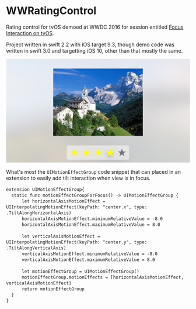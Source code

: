 # WWRatingControl

Rating control for tvOS demoed at WWDC 2016 for session entitled [Focus Interaction on tvOS](https://developer.apple.com/videos/play/wwdc2016/215/).

Project written in swift 2.2 with iOS target 9.3, though demo code was written in swift 3.0 and targetting iOS 10, other than that mostly the same.

![Screen shot](ScreenShot.png)

What's most the `UIMotionEffectGroup` code snippet that can placed in an extension to easily add tilt interaction when view is in focus.

    extension UIMotionEffectGroup{
      static func motionEffectGroupForFocus() -> UIMotionEffectGroup {
          let horizontalAxisMotionEffect = UIInterpolatingMotionEffect(keyPath: "center.x", type: .TiltAlongHorizontalAxis)
          horizontalAxisMotionEffect.minimumRelativeValue = -8.0
          horizontalAxisMotionEffect.maximumRelativeValue = 8.0
        
          let verticalAxisMotionEffect = UIInterpolatingMotionEffect(keyPath: "center.y", type: .TiltAlongVerticalAxis)
          verticalAxisMotionEffect.minimumRelativeValue = -8.0
          verticalAxisMotionEffect.maximumRelativeValue = 8.0
        
          let motionEffectGroup = UIMotionEffectGroup()
          motionEffectGroup.motionEffects = [horizontalAxisMotionEffect, verticalAxisMotionEffect]
          return motionEffectGroup
      }
    }
